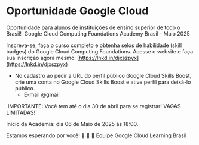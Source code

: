 # Oportunidade Google Cloud

Oportunidade para alunos de instituições de ensino superior de todo o Brasil!
​
Google Cloud Computing Foundations Academy Brasil - Maio 2025

Inscreva-se, faça o curso completo​ e obtenha selos de habilidade (skill badges) do Google Cloud Computing Foundations​.
Acesse​ o website e faça sua inscrição agora mesmo: [https://lnkd.in/djxszpyx](https://lnkd.in/djxszpyx)

- No cadastro ao pedir a URL do perfil público Google Cloud Skills Boost, crie uma conta no Google Cloud Skills Boost e ative perfil para deixá-lo público.
    - E-mail @gmail

​
IMPORTANTE: Você tem até o dia 30 de abril para se registrar! VAGAS LIMITADAS!

​Início da Academia: dia 06 de Maio de 2025 às 18:00.

​Estamos esperando por você! 🚀 🚀 🚀 
Equipe Google Cloud Learning Brasil